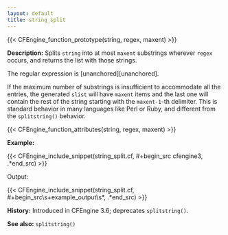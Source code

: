 ```yaml
---
layout: default
title: string_split
---
```


{{< CFEngine_function_prototype(string, regex, maxent) >}}

**Description:** Splits `string` into at most `maxent` substrings wherever
`regex` occurs, and  returns the list with those strings.

The regular expression is [unanchored][unanchored].

If the maximum number of substrings is insufficient to accommodate all
the entries, the generated `slist` will have `maxent` items and the
last one will contain the rest of the string starting with the
`maxent-1`-th delimiter.  This is standard behavior in many languages
like Perl or Ruby, and different from the `splitstring()` behavior.

{{< CFEngine_function_attributes(string, regex, maxent) >}}

**Example:**

{{< CFEngine_include_snippet(string_split.cf, #\+begin_src cfengine3, .*end_src) >}}

Output:

{{< CFEngine_include_snippet(string_split.cf, #\+begin_src\s+example_output\s*, .*end_src) >}}

**History:** Introduced in CFEngine 3.6; deprecates `splitstring()`.

**See also:** `splitstring()`
